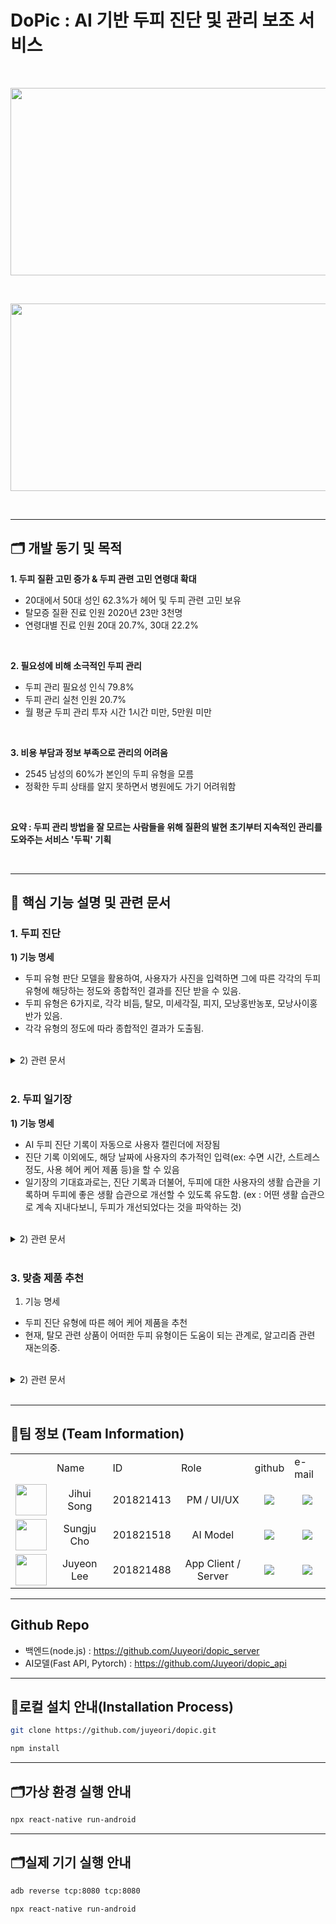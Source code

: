 # DoPic : AI 기반 두피 진단 및 관리 보조 서비스

<br/>
<p align='center'><img src="https://github.com/Juyeori/DoPic/assets/98978787/2fd2d2c9-a7bd-4829-9fb8-1fff70901c5c.png" width=600 height=300/></p>
<br/>
<p align='center'><img src="https://github.com/Juyeori/DoPic/assets/98978787/4570e613-f857-48d9-a154-cf2aff4dd9ee.png" width=600 height=300/></p>
<br/>

---
## 🗂️ 개발 동기 및 목적

__1. 두피 질환 고민 증가 & 두피 관련 고민 연령대 확대__
 - 20대에서 50대 성인 62.3%가 헤어 및 두피 관련 고민 보유
 - 탈모증 질환 진료 인원 2020년 23만 3천명
 - 연령대별 진료 인원 20대 20.7%, 30대 22.2%

<br/>

__2. 필요성에 비해 소극적인 두피 관리__
 - 두피 관리 필요성 인식 79.8%
 - 두피 관리 실천 인원 20.7%
 - 월 평균 두피 관리 투자 시간 1시간 미만, 5만원 미만

<br/>

__3. 비용 부담과 정보 부족으로 관리의 어려움__
 - 2545 남성의 60%가 본인의 두피 유형을 모름
 - 정확한 두피 상태를 알지 못하면서 병원에도 가기 어려워함

 <br/>
 
__요약 : 두피 관리 방법을 잘 모르는 사람들을 위해 질환의 발현 초기부터 지속적인 관리를 도와주는 서비스 '두픽' 기획__

<br/>

---
## 📠 핵심 기능 설명 및 관련 문서


### 1. 두피 진단
 __1) 기능 명세__
  - 두피 유형 판단 모델을 활용하여, 사용자가 사진을 입력하면 그에 따른 각각의 두피 유형에 해당하는 정도와 종합적인 결과를 진단 받을 수 있음.
  - 두피 유형은 6가지로, 각각 비듬, 탈모, 미세각질, 피지, 모낭홍반농포, 모낭사이홍반가 있음.
  - 각각 유형의 정도에 따라 종합적인 결과가 도출됨.
 
 <br/>
 
 <details>
 <summary>2) 관련 문서</summary>
 <br/>
  - UseCase Diagram
 <br/>
 <br/>
  <p align='center'><img src="https://github.com/Juyeori/DoPic/assets/98978787/ed7b6485-d12b-4b14-a34f-c75fb40a4d8c.png" width=600 height=300/></p>
 <br/>
  <br/>
  - Activity Diagram
 <br/>
 <br/>
 <p align='center'><img src="https://github.com/Juyeori/DoPic/assets/98978787/7f5db738-39f5-4702-aea7-e50d1952e486.png" width=600 height=300/></p>
 <br/>
  <br/>
  - Sequence Diagram
 <br/>
 <br/>
 <p align='center'><img src="https://github.com/Juyeori/DoPic/assets/98978787/a4ce2a73-5a5b-4745-bff4-b1a9e1b147de.png" width=600 height=300/></p>
  
  </details>
<br/>

### 2. 두피 일기장
 __1) 기능 명세__
  - AI 두피 진단 기록이 자동으로 사용자 캘린더에 저장됨<br/>
  - 진단 기록 이외에도, 해당 날짜에 사용자의 추가적인 입력(ex: 수면 시간, 스트레스 정도, 사용 헤어 케어 제품 등)을 할 수 있음<br/>
  - 일기장의 기대효과로는, 진단 기록과 더불어, 두피에 대한 사용자의 생활 습관을 기록하며 두피에 좋은 생활 습관으로 개선할 수 있도록 유도함. (ex : 어떤 생활 습관으로 계속 지내다보니, 두피가 개선되었다는 것을 파악하는 것)<br/>

<br/>

<details>
 <summary>2) 관련 문서</summary>
 <br/>
  - UseCase Diagram
 <br/>
 <br/>
 <p align='center'><img src="https://github.com/Juyeori/DoPic/assets/98978787/0f7f4db2-98c2-4b38-970e-1767dcc26eaa.png" width=600 height=300/></p>
  <br/>
  <br/>
  - Activity Diagram
 <br/>
 <br/>
 <p align='center'><img src="https://github.com/Juyeori/DoPic/assets/98978787/7a88c27a-af3e-489d-be70-3ba60e43881b.png" width=600 height=300/></p>
  <br/>
  <br/>
  - Sequence Diagram
 <br/>
 <br/>
 <p align='center'><img src="https://github.com/Juyeori/DoPic/assets/98978787/b28830ab-2087-426c-9281-27c5703c0b54.png" width=600 height=300/></p>
  <br/>
 <br/>
</details>
<br/>

### 3. 맞춤 제품 추천
 1) 기능 명세
  - 두피 진단 유형에 따른 헤어 케어 제품을 추천 <br/>
  - 현재, 탈모 관련 상품이 어떠한 두피 유형이든 도움이 되는 관계로, 알고리즘 관련 재논의중.<br/>

<br/>

<details>
 <summary>2) 관련 문서</summary>
 <br/>
  - UseCase Diagram
 <br/>
 <br/>
 <p align='center'><img src="https://github.com/Juyeori/DoPic/assets/98978787/fc48e10f-c636-4da3-b0a9-dbc96f74d9a5.png" width=600 height=300/></p>
 
</details>
<br/>
  
---
## 🕋팀 정보 (Team Information)


<table>
 <tr>
  <td></td>
  <td>Name</td>
   <td>ID</td>
  <td>Role</td>
  <td>github</td>
  <td>e-mail</td>
 </tr>
   
 <tr>
  <td align='center'><img src="https://avatars.githubusercontent.com/u/77771635?v=4" width="50" height="50"></td>
  <td align='center'>Jihui Song</td>
  <td align='center'>201821413</td>
  <td align='center'>PM / UI/UX</td>
  <td align='center'><a href="https://github.com/tjdnjf47"><img src="http://img.shields.io/badge/tjdnjf47-green?style=social&logo=github"/></a></td>
  <td align='center'><a href="mailto:tjdnjf47@ajou.ac.kr"><img src="https://img.shields.io/badge/seojune408@gmail.com-green?logo=gmail&style=social"/></a></td>
 </tr>
 
 <tr>
  <td align='center'><img src="https://avatars.githubusercontent.com/u/109195660?v=4" width="50" height="50"></td>
  <td align='center'>Sungju Cho</td>
  <td align='center'>201821518</td>
  <td align='center'>AI Model</td>
  <td align='center'><a href="https://github.com/CastleCho"><img src="http://img.shields.io/badge/CastleCho-green?style=social&logo=github"/></a></td>
  <td align='center'><a href="mailto:ghcho333@ajou.ac.kr"><img src="https://img.shields.io/badge/ghcho333@ajou.ac.kr-green?logo=gmail&style=social"/></a></td>
 </tr>

 <tr>
  <td align='center'><img src="https://user-images.githubusercontent.com/98978787/226175108-63792c9b-1d80-45f9-958c-b1d2824f64f1.png" width="50" height="50"></td>
  <td align='center'>Juyeon Lee</td>
  <td align='center'>201821488</td>
  <td align='center'>App Client / Server</td>
  <td align='center'><a href="https://github.com/Juyeori"><img src="http://img.shields.io/badge/Juyeori-green?style=social&logo=github"/></a></td>
  <td align='center'><a href="mailto:dlwndus0728@ajou.ac.kr"><img src="https://img.shields.io/badge/dlwndus0728@ajou.ac.kr-green?logo=gmail&style=social"/></a></td>
 </tr>
</table>

---
## Github Repo

* 백엔드(node.js) : https://github.com/Juyeori/dopic_server
* AI모델(Fast API, Pytorch) : https://github.com/Juyeori/dopic_api

---
## 💽로컬 설치 안내(Installation Process)

```bash
git clone https://github.com/juyeori/dopic.git

npm install
```

---
## 🗂️가상 환경 실행 안내

```bash
npx react-native run-android
```

---
## 🗂️실제 기기 실행 안내

```bash
adb reverse tcp:8080 tcp:8080
```

```bash
npx react-native run-android
```
